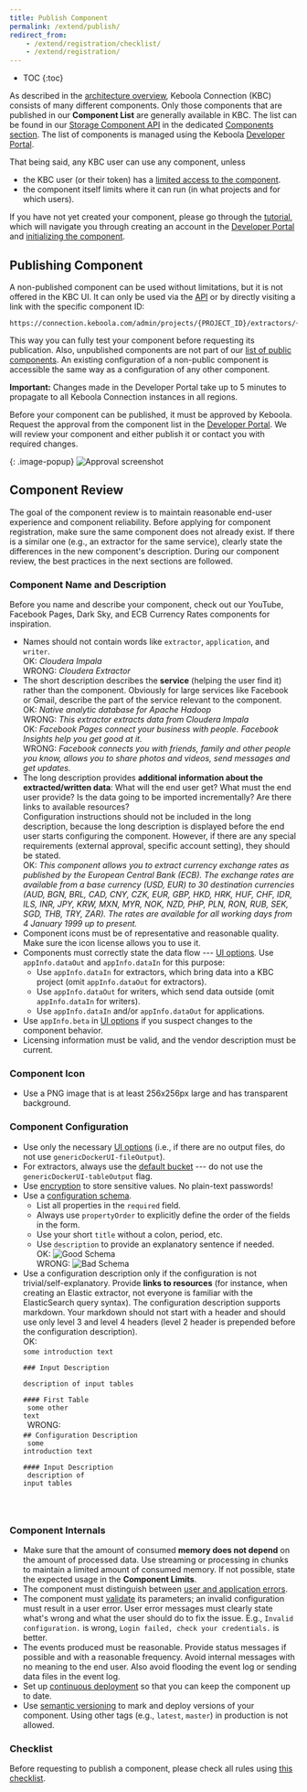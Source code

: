 ```yaml
---
title: Publish Component
permalink: /extend/publish/
redirect_from:
    - /extend/registration/checklist/
    - /extend/registration/
---
```


* TOC
{:toc}

As described in the [architecture overview](/overview/), Keboola Connection (KBC) consists of many different components.
Only those components that are published in our **Component List** are generally available in KBC.
The list can be found in our [Storage Component API](https://keboola.docs.apiary.io/#) in the dedicated [Components section](https://keboola.docs.apiary.io/#reference/component-configurations/list-components).
The list of components is managed using the Keboola [Developer Portal](https://components.keboola.com/).

That being said, any KBC user can use any component, unless

- the KBC user (or their token) has a [limited access to the component](https://help.keboola.com/storage/tokens/).
- the component itself limits where it can run (in what projects and for which users).

If you have not yet created your component, please go through the [tutorial](/extend/component/tutorial/), which will
navigate you through creating an account in the [Developer Portal](https://components.keboola.com/) and
[initializing the component](/extend/component/tutorial/).

## Publishing Component
A non-published component can be used without limitations, but it is not offered in the KBC UI. It can only be used via
the [API](https://keboola.docs.apiary.io/#reference/component-configurations) or by directly visiting a link with the 
specific component ID:

    https://connection.keboola.com/admin/projects/{PROJECT_ID}/extractors/{COMPONENT_ID}

This way you can fully test your component before requesting its publication. Also, unpublished
components are not part of our [list of public components](https://components.keboola.com/components).
An existing configuration of a non-public component is accessible the same way as a configuration of any other component.

**Important:** Changes made in the Developer Portal take up to 5 minutes to propagate to all Keboola Connection instances in all regions.

Before your component can be published, it must be approved by Keboola. Request the approval from the component list in
the [Developer Portal](https://components.keboola.com/). We will review your component and either publish it or contact you
with required changes.

{: .image-popup}
![Approval screenshot](/extend/publish/approve.png)

## Component Review
The goal of the component review is to maintain reasonable end-user experience and component reliability. Before
applying for component registration, make sure the same component does not already exist. If there is a similar one
(e.g., an extractor for the same service), clearly state the differences in the new component's description. During our
component review, the best practices in the next sections are followed.

### Component Name and Description
Before you name and describe your component, check out our YouTube, Facebook Pages, Dark Sky, and ECB Currency Rates 
components for inspiration.

- Names should not contain words like `extractor`, `application`, and `writer`.
<br>OK: *Cloudera Impala*
<br>WRONG: *Cloudera Extractor*
- The short description describes the **service** (helping the user find it) rather than the component.
Obviously for large services like Facebook or Gmail, describe the part of the service relevant to the component.
<br>OK: *Native analytic database for Apache Hadoop*
<br>WRONG: *This extractor extracts data from Cloudera Impala*
<br>OK: *Facebook Pages connect your business with people. Facebook Insights help you get good at it.*
<br>WRONG: *Facebook connects you with friends, family and other people you know, allows you to share photos and videos, send messages and get updates.*
- The long description provides **additional information about the extracted/written data**:
What will the end user get? What must the end user provide? Is the data going to be imported incrementally? Are there links to
available resources? <br>Configuration instructions should not be included in the long description, because the long description
is displayed before the end user starts configuring the component. However, if there are any special requirements (external approval,
specific account setting), they should be stated.
<br>OK: *This component allows you to extract currency exchange rates as published by the European Central Bank (ECB). The
exchange rates are available from a base currency (USD, EUR) to 30 destination currencies (AUD, BGN, BRL, CAD, CNY,
CZK, EUR, GBP, HKD, HRK, HUF, CHF, IDR, ILS, INR, JPY, KRW, MXN, MYR, NOK, NZD, PHP, PLN, RON, RUB, SEK, SGD, THB, TRY,
ZAR). The rates are available for all working days from 4 January 1999 up to present.*
- Component icons must be of representative and reasonable quality. Make sure the icon license allows you to use it.
- Components must correctly state the data flow --- [UI options](/extend/component/ui-options/). Use
`appInfo.dataOut` and `appInfo.dataIn` for this purpose:
    - Use `appInfo.dataIn` for extractors, which bring data into a KBC project (omit `appInfo.dataOut` for extractors).
    - Use `appInfo.dataOut` for writers, which send data outside (omit `appInfo.dataIn` for writers).
    - Use `appInfo.dataIn` and/or `appInfo.dataOut` for applications.
- Use `appInfo.beta` in [UI options](/extend/component/ui-options/) if you suspect changes to the component behavior.
- Licensing information must be valid, and the vendor description must be current.

### Component Icon

- Use a PNG image that is at least 256x256px large and has transparent background.

### Component Configuration

- Use only the necessary [UI options](/extend/component/ui-options/) (i.e., if there are no output files, do not use `genericDockerUI-fileOutput`).
- For extractors, always use the [default bucket](/extend/common-interface/folders/#default-bucket) --- do not use the `genericDockerUI-tableOutput` flag.
- Use [encryption](/overview/encryption/) to store sensitive values. No plain-text passwords!
- Use a [configuration schema](/extend/component/ui-options/configuration-schema/).
    - List all properties in the `required` field.
    - Always use `propertyOrder` to explicitly define the order of the fields in the form.
    - Use your short `title` without a colon, period, etc.
    - Use `description` to provide an explanatory sentence if needed.
    <br>OK: ![Good Schema](/extend/publish/schema-good.png)
    <br>WRONG: ![Bad Schema](/extend/publish/schema-bad.png)
- Use a configuration description only if the configuration is not trivial/self-explanatory. Provide **links to resources**
(for instance, when creating an Elastic extractor, not everyone is familiar with the ElasticSearch query syntax). The
configuration description supports markdown. Your markdown should not start with a header and should use only level 3 and
level 4 headers (level 2 header is prepended before the configuration description). <br>OK: <br><code>some introduction text<br><br>### Input
Description<br>
description of input tables<br>
<br>#### First Table<br>
some other text<br>
</code>WRONG:<br><code>## Configuration Description<br>
some introduction text<br>
<br>#### Input Description<br>
description of input tables
</code>

### Component Internals

- Make sure that the amount of consumed **memory does not depend** on the amount of processed data. Use streaming or
processing in chunks to maintain a limited amount of consumed memory. If not possible, state the expected usage in
the **Component Limits**.
- The component must distinguish between [user and application errors](/extend/common-interface/environment/#return-values).
- The component must [validate](/extend/common-interface/config-file/#validation) its parameters; an invalid configuration must result in a user error. User error messages must clearly state what's wrong and what the user should do to fix the issue. E.g., `Invalid configuration.` is wrong, `Login failed, check your credentials.` is better.
- The events produced must be reasonable. Provide status messages if possible and with a reasonable frequency. Avoid internal messages with no meaning to the end user. Also avoid flooding the event log or sending data files in the event log.
- Set up [continuous deployment](/extend/component/deployment/) so that you can keep the component up to date.
- Use [semantic versioning](http://semver.org/) to mark and deploy versions of your component. Using other tags (e.g.,
`latest`, `master`) in production is not allowed.

### Checklist

Before requesting to publish a component, please check all rules using [this checklist](/extend/publish/checklist).

